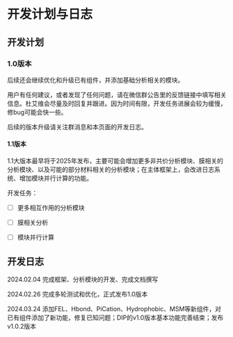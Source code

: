 # 开发计划与日志

## 开发计划

### 1.0版本

后续还会继续优化和升级已有组件，并添加基础分析相关的模块。

用户有任何建议，或者发现了任何问题，请在微信群公告里的反馈链接中填写相关信息。杜艾维会尽量及时回复并跟进。因为时间有限，开发任务进展会较为缓慢，修bug可能会快一些。

后续的版本升级请关注群消息和本页面的开发日志。


#### 1.1版本

1.1大版本最早将于2025年发布，主要可能会增加更多非共价分析模块、膜相关的分析模块、以及可能的部分材料相关的分析模块；在主体框架上，会改进日志系统、增加模块并行计算的功能。

开发任务：
- [ ] 更多相互作用的分析模块
- [ ] 膜相关分析
- [ ] 模块并行计算
  

## 开发日志

2024.02.04 完成框架、分析模块的开发、完成文档撰写

2024.02.26 完成多轮测试和优化，正式发布1.0版本

2024.03.24 添加FEL、Hbond、PiCation、Hydrophobic、MSM等新组件，对已有组件添加了新功能，修复已知问题；DIP的v1.0版本基本功能完善结束；发布v1.0.2版本
